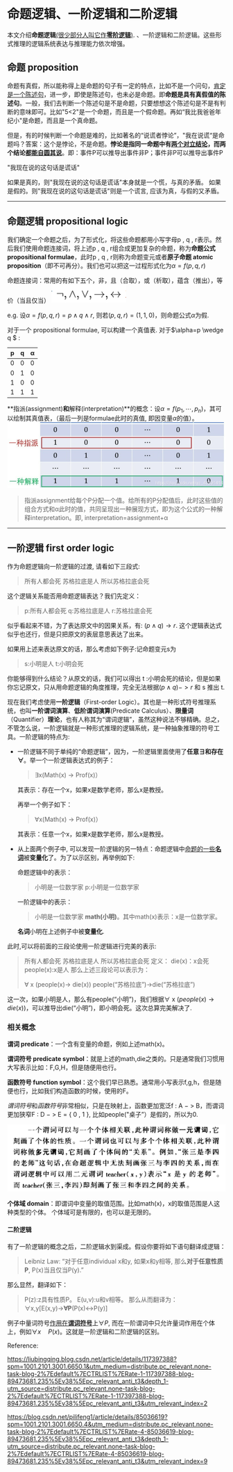 # 命题逻辑、一阶逻辑和二阶逻辑

本文介绍**命题逻辑**<u>(很少部分人叫它作**零阶逻辑**)</u>. 、一阶逻辑和二阶逻辑。这些形式推理的逻辑系统表达与推理能力依次增强。

## 命题 proposition

命题有真假，所以能称得上是命题的句子有一定的特点，比如不是一个问句，<u>肯定是一个陈述句</u>，进一步，即使是陈述句，也未必是命题。即**命题是具有真假值的陈述句**。一般，我们去判断一个陈述句是不是命题，只要想想这个陈述句是不是有判断的意味即可。比如"5<2"是一个命题，而且是一个假命题。再如“我比我爸爸年纪小"是命题，而且是一个真命题。

但是，有的时候判断一个命题是难的，比如著名的“说谎者悖论”，"我在说谎“是命题吗？答案：这个是悖论，不是命题。**悖论是指同一命题中有<u>两个对立结论</u>，而两个结论<u>都能自圆其说</u>**。即：事件P可以推导出事件非P；事件非P可以推导出事件P

"我现在说的这句话是谎话"

如果是真的，则"我现在说的这句话是谎话"本身就是一个慌，与真的矛盾。
如果是假的。则"我现在说的这句话是谎话"则是一个谎言, 应该为真，与假的又矛盾。

***

## 命题逻辑 propositional logic

我们确定一个命题之后，为了形式化，将这些命题都用小写字母p , q , r表示。然后我们使用命题连接词，将上述p , q , r组合成更加复杂的命题，称为**命题公式 propositional formulae**，此时p , q , r则称为命题变元或者**原子命题 atomic proposition**（即不可再分）。我们也可以把这一过程形式化为$\alpha=f(p,q,r)$

命题连接词：常用的有如下五个，非，且（合取），或（析取），蕴含（推出），等价（当且仅当）
![在这里插入图片描述](./attachments/20210530154312858.png)

e.g.
设$\alpha=f(p,q,r)=p \wedge q \wedge r$, 则若$(p,q,r)=(1,1,0)$，则命题公式$\alpha$为假.

对于一个 propositional formulae, 可以构建一个真值表. 对于$\alpha=p \wedge q $ :

| p    | q    | α    |
| ---- | ---- | ---- |
| 0    | 0    | 0    |
| 0    | 1    | 0    |
| 1    | 0    | 0    |
| 1    | 1    | 1    |

**指派(assignment)**和**解释(interpretation)**的概念：设$\alpha=f(p_1,\cdots,p_n)$，其可以绘制其真值表，（最后一列是formulae此时的真值, 即因变量$\alpha$的值）。
![在这里插入图片描述](./attachments/watermark,type_ZmFuZ3poZW5naGVpdGk,shadow_10,text_aHR0cHM6Ly9ibG9nLmNzZG4ubmV0L3FxXzQzMzkxNDE0,size_16,color_FFFFFF,t_70.png)

> 指派assignment给每个P分配一个值。给所有的P分配值后，此时这些值的组合方式和α此时的值，共同呈现出一种展现方式，即为这个公式的一种解释interpretation。即, interpretation=assignment+α

***

## 一阶逻辑 first order logic

作为命题逻辑向一阶逻辑的过渡, 请看如下三段式:

>所有人都会死
>苏格拉底是人
>所以苏格拉底会死

这个逻辑关系能否用命题逻辑表达？我们先定义：

> p:所有人都会死
> q:苏格拉底是人
> r:苏格拉底会死

似乎看起来不错，为了表达原文中的因果关系，有: $(p\wedge q) \rightarrow r$. 这个逻辑表达式似乎也还行，但是只把原文的表层意思表达了出来。

如果用上述来表达原文的话，那么考虑如下例子:记命题变元s为

> s:小明是人
> t:小明会死

你能够得到什么结论？从原文的话，我们可以得出 t :小明会死的结论，但是如果你忘记原文，只从用命题逻辑的角度推理，完全无法根据$(p\wedge q) ->r$ 和 s 推出 t.

现在我们考虑使用**一阶逻辑**（First-order Logic）。其也是一种形式符号推理系统，也叫**一阶谓词演算**、**低阶谓词演算**(Predicate Calculus）、**限量词**（Quantifier）**理论**，也有人称其为“谓词逻辑”，虽然这种说法不够精确。总之，不管怎么说，一阶逻辑就是一种形式推理的逻辑系统，是一种抽象推理的符号工具。一阶逻辑的特点为:

* 一阶逻辑不同于单纯的“命题逻辑”，因为，一阶逻辑里面使用了**任意∃**和**存在∀**。举一个一阶逻辑表达式的例子：

  > ∃x(Math(x) → Prof(x)）

  其表示：存在一个x，如果x是数学老师，那么x是教授。
  
  再举一个例子如下：

  > ∀x(Math(x) → Prof(x)）

  其表示：任意一个x，如果x是数学老师，那么x是教授。

* 从上面两个例子中, 可以发现一阶逻辑的另一特点：命题逻辑中<u>命题的一些**名词**</u>被**变量化**了。为了以示区别，再举例如下:

  命题逻辑中的表示：

  > 小明是一位数学家
  > p:小明是一位数学家

  一阶逻辑中的表示：

  > 小明是一位数学家
  > **math(小明)**。其中math(x)表示：x是一位数学家。

  **名词**小明在上述例子中被**变量化**. 

此时,可以将前面的三段论使用一阶逻辑进行完美的表示: 

> 所有人都会死
> 苏格拉底是人
> 所以苏格拉底会死
> 定义：
> die(x)：x会死
> people(x):x是人
> 那么上述三段论可以表示为：
>
> ∀ x (people(x)-> die(x))
> people(“苏格拉底”)->die(“苏格拉底”)

这一次，如果小明是人，那么有people(“小明”)，我们根据$\forall$ x ($people(x) \rightarrow die(x)$)，可以推导出die(“小明”)，即小明会死。这次总算完美解决了.



### 相关概念

**谓词 predicate**：一个含有变量的命题，例如上述math(x)。

**谓词符号 predicate symbol**：就是上述的math,die之类的。只是通常我们习惯用大写表示比如：F,G,H，但是随便用也行。

**函数符号 function symbol**：这个我们早已熟悉。通常用小写表示f,g,h，但是随便也行，比如我们构造函数的时候，使用的F。

*谓词符号*和*函数符号*非常相似，只是在映射上，函数更加宽泛f : A − > B，而谓词更加狭窄F : D − > E = { 0 , 1 }, 比如people("桌子”）是假的，所以为0.

![谓词：](./attachments/20210605152000395.png)

**个体域 domain**：即谓词中变量的取值范围。比如math(x)，x的取值范围是人这种类型的个体。
个体域可是有限的，也可以是无限的。

#### 二阶逻辑

有了一阶逻辑的概念之后，二阶逻辑水到渠成。假设你要将如下语句翻译成逻辑：

> Leibniz Law: “对于任意individual x和y, 如果x和y相等, 那么**对于任意性质P**, P(x)当且仅当P(y).”

那么显然，翻译如下：

> P(z):z具有性质P。
> E(u,v):u和v相等。
> 那么从而翻译为：
> ∀x,y[E(x,y)→**∀P**(P(x)↔P(y)]

例子中量词符号<u>作用在**谓词符号**</u>上$\forall P$, 而在一阶谓词中只允许量词作用在个体上，例如$\forall x \quad P(x)$。这就是一阶逻辑和二阶逻辑的区别。





Reference:

https://liubingqing.blog.csdn.net/article/details/117397388?spm=1001.2101.3001.6650.1&utm_medium=distribute.pc_relevant.none-task-blog-2%7Edefault%7ECTRLIST%7ERate-1-117397388-blog-89473681.235%5Ev38%5Epc_relevant_anti_t3&depth_1-utm_source=distribute.pc_relevant.none-task-blog-2%7Edefault%7ECTRLIST%7ERate-1-117397388-blog-89473681.235%5Ev38%5Epc_relevant_anti_t3&utm_relevant_index=2

https://blog.csdn.net/pilifeng1/article/details/85036619?spm=1001.2101.3001.6650.4&utm_medium=distribute.pc_relevant.none-task-blog-2%7Edefault%7ECTRLIST%7ERate-4-85036619-blog-89473681.235%5Ev38%5Epc_relevant_anti_t3&depth_1-utm_source=distribute.pc_relevant.none-task-blog-2%7Edefault%7ECTRLIST%7ERate-4-85036619-blog-89473681.235%5Ev38%5Epc_relevant_anti_t3&utm_relevant_index=9
